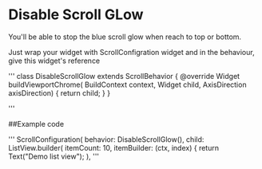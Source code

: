 

# Disable Scroll GLow

You'll be able to stop the blue scroll glow when reach to top or bottom.

Just wrap your widget with ScrollConfigration widget and in the behaviour, give this widget's reference

'''
class DisableScrollGlow extends ScrollBehavior {
  @override
  Widget buildViewportChrome(
      BuildContext context, Widget child, AxisDirection axisDirection) {
    return child;
  }
}

'''

##Example code

'''
                ScrollConfiguration(
                    behavior: DisableScrollGlow(),
                    child: ListView.builder(
                          itemCount: 10,
                          itemBuilder: (ctx, index) {
                            return Text("Demo list view");
                  ),
'''
